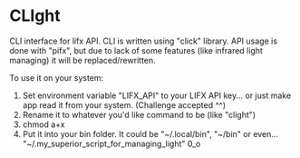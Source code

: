 # CLIght
CLI interface for lifx API. CLI is written using "click" library. API usage is done with "pifx", but due to lack of some features (like infrared light managing) it will be replaced/rewritten.

To use it on your system:
1. Set environment variable "LIFX_API" to your LIFX API key... 
   or just make app read it from your system. (Challenge accepted ^^)
2. Rename it to whatever you'd like command to be (like "clight")
3. chmod a+x <filename>
4. Put it into your bin folder. It could be "~/.local/bin", "~/bin" or even... "~/.my_superior_script_for_managing_light" 0_o
